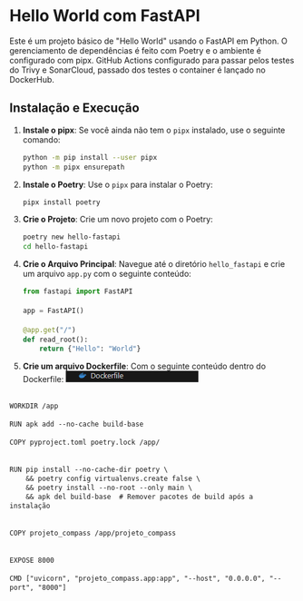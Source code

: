 # Hello World com FastAPI

Este é um projeto básico de "Hello World" usando o FastAPI em Python. O gerenciamento de dependências é feito com Poetry e o ambiente é configurado com pipx.
GitHub Actions configurado para passar pelos testes do Trivy e SonarCloud, passado dos testes o container é lançado no DockerHub. 

## Instalação e Execução

1. **Instale o pipx**: Se você ainda não tem o `pipx` instalado, use o seguinte comando:
    ```bash
    python -m pip install --user pipx
    python -m pipx ensurepath
    ```

2. **Instale o Poetry**: Use o `pipx` para instalar o Poetry:
    ```bash
    pipx install poetry
    ```

3. **Crie o Projeto**: Crie um novo projeto com o Poetry:
    ```bash
    poetry new hello-fastapi
    cd hello-fastapi
    ```


4. **Crie o Arquivo Principal**: Navegue até o diretório `hello_fastapi` e crie um arquivo `app.py` com o seguinte conteúdo:
    ```python
    from fastapi import FastAPI

    app = FastAPI()

    @app.get("/")
    def read_root():
        return {"Hello": "World"}
    ```

5. **Crie um arquivo Dockerfile**: Com o seguinte conteúdo dentro do Dockerfile:
![alt text](image.png)
```FROM python:3.12-alpine

WORKDIR /app

RUN apk add --no-cache build-base

COPY pyproject.toml poetry.lock /app/


RUN pip install --no-cache-dir poetry \
    && poetry config virtualenvs.create false \
    && poetry install --no-root --only main \
    && apk del build-base  # Remover pacotes de build após a instalação


COPY projeto_compass /app/projeto_compass


EXPOSE 8000

CMD ["uvicorn", "projeto_compass.app:app", "--host", "0.0.0.0", "--port", "8000"]
```


